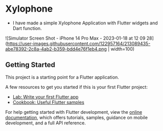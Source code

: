 # Xylophone

- I have made a simple Xylophone Application with Flutter widgets and Dart function.

![Simulator Screen Shot - iPhone 14 Pro Max - 2023-01-18 at 12 09 28](https://user-images.githubusercontent.com/122957164/213089435-abe78392-2c8a-4ab2-b359-bdd4e76f1eb4.png | width=100)

## Getting Started

This project is a starting point for a Flutter application.

A few resources to get you started if this is your first Flutter project:

- [Lab: Write your first Flutter app](https://docs.flutter.dev/get-started/codelab)
- [Cookbook: Useful Flutter samples](https://docs.flutter.dev/cookbook)

For help getting started with Flutter development, view the
[online documentation](https://docs.flutter.dev/), which offers tutorials,
samples, guidance on mobile development, and a full API reference.
